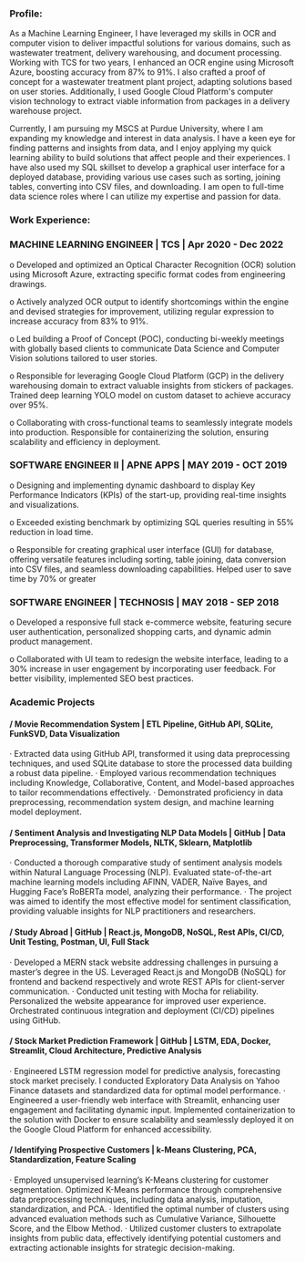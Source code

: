 ### Profile: 
As a Machine Learning Engineer, I have leveraged my skills in OCR and computer vision to deliver impactful solutions for various domains, such as wastewater treatment, delivery warehousing, and document processing. Working with TCS for two years, I enhanced an OCR engine using Microsoft Azure, boosting accuracy from 87% to 91%. I also crafted a proof of concept for a wastewater treatment plant project, adapting solutions based on user stories. Additionally, I used Google Cloud Platform's computer vision technology to extract viable information from packages in a delivery warehouse project.

Currently, I am pursuing my MSCS at Purdue University, where I am expanding my knowledge and interest in data analysis. I have a keen eye for finding patterns and insights from data, and I enjoy applying my quick learning ability to build solutions that affect people and their experiences. I have also used my SQL skillset to develop a graphical user interface for a deployed database, providing various use cases such as sorting, joining tables, converting into CSV files, and downloading. I am open to full-time data science roles where I can utilize my expertise and passion for data.

### Work Experience:

### MACHINE LEARNING ENGINEER | TCS | Apr 2020 - Dec 2022


o	Developed and optimized an Optical Character Recognition (OCR) solution using Microsoft Azure, extracting specific format codes from engineering drawings.

o	Actively analyzed OCR output to identify shortcomings within the engine and devised strategies for improvement, utilizing regular expression to increase accuracy from 83% to 91%.

o	Led building a Proof of Concept (POC), conducting bi-weekly meetings with globally based clients to communicate Data Science and Computer Vision solutions tailored to user stories.

o	Responsible for leveraging Google Cloud Platform (GCP) in the delivery warehousing domain to extract valuable insights from stickers of packages. Trained deep learning YOLO model on custom dataset to achieve accuracy over 95%.	

o	Collaborating with cross-functional teams to seamlessly integrate models into production. Responsible for containerizing the solution, ensuring scalability and efficiency in deployment.


### SOFTWARE ENGINEER II | APNE APPS | MAY 2019 - OCT 2019


o	Designing and implementing dynamic dashboard to display Key Performance Indicators (KPIs) of the start-up, providing real-time insights and visualizations.

o	Exceeded existing benchmark by optimizing SQL queries resulting in 55% reduction in load time.

o	Responsible for creating graphical user interface (GUI) for database, offering versatile features including sorting, table joining, data conversion into CSV files, and seamless downloading capabilities. Helped user to save time by 70% or greater


### SOFTWARE ENGINEER | TECHNOSIS | MAY 2018 - SEP 2018

o	Developed a responsive full stack e-commerce website, featuring secure user authentication, personalized shopping carts, and dynamic admin product management.

o	Collaborated with UI team to redesign the website interface, leading to a 30% increase in user engagement by incorporating user feedback. For better visibility, implemented SEO best practices.



### Academic Projects

#### / Movie Recommendation System | ETL Pipeline, GitHub API, SQLite, FunkSVD, Data Visualization
·	Extracted data using GitHub API, transformed it using data preprocessing techniques, and used SQLite database to store the processed data building a robust data pipeline.
·	Employed various recommendation techniques including Knowledge, Collaborative, Content, and Model-based approaches to tailor recommendations effectively.
·	Demonstrated proficiency in data preprocessing, recommendation system design, and machine learning model deployment.

#### / Sentiment Analysis and Investigating NLP Data Models | GitHub | Data Preprocessing, Transformer Models, NLTK, Sklearn, Matplotlib
·	Conducted a thorough comparative study of sentiment analysis models within Natural Language Processing (NLP). Evaluated state-of-the-art machine learning models including AFINN, VADER, Naïve Bayes, and Hugging Face’s RoBERTa model, analyzing their performance.
·	The project was aimed to identify the most effective model for sentiment classification, providing valuable insights for NLP practitioners and researchers.

#### / Study Abroad | GitHub | React.js, MongoDB, NoSQL, Rest APIs, CI/CD, Unit Testing, Postman, UI, Full Stack
·	Developed a MERN stack website addressing challenges in pursuing a master’s degree in the US. Leveraged React.js and MongoDB (NoSQL) for frontend and backend respectively and wrote REST APIs for client-server communication.
·	Conducted unit testing with Mocha for reliability. Personalized the website appearance for improved user experience. Orchestrated continuous integration and deployment (CI/CD) pipelines using GitHub.

#### / Stock Market Prediction Framework | GitHub | LSTM, EDA, Docker, Streamlit, Cloud Architecture, Predictive Analysis
·	Engineered LSTM regression model for predictive analysis, forecasting stock market precisely. I conducted Exploratory Data Analysis on Yahoo Finance datasets and standardized data for optimal model performance.
·	Engineered a user-friendly web interface with Streamlit, enhancing user engagement and facilitating dynamic input. Implemented containerization to the solution with Docker to ensure scalability and seamlessly deployed it on the Google Cloud Platform for enhanced accessibility.

#### / Identifying Prospective Customers | k-Means Clustering, PCA, Standardization, Feature Scaling
·	Employed unsupervised learning’s K-Means clustering for customer segmentation. Optimized K-Means performance through comprehensive data preprocessing techniques, including data analysis, imputation, standardization, and PCA.
·	Identified the optimal number of clusters using advanced evaluation methods such as Cumulative Variance, Silhouette Score, and the Elbow Method.
·	Utilized customer clusters to extrapolate insights from public data, effectively identifying potential customers and extracting actionable insights for strategic decision-making.



<!--
**Nisaachar/nisaachar** is a ✨ _special_ ✨ repository because its `README.md` (this file) appears on your GitHub profile.

Here are some ideas to get you started:

- 🔭 I’m currently working on ...
- 🌱 I’m currently learning ...
- 👯 I’m looking to collaborate on ...
- 🤔 I’m looking for help with ...
- 💬 Ask me about ...
- 📫 How to reach me: ...
- 😄 Pronouns: ...
- ⚡ Fun fact: ...
-->
